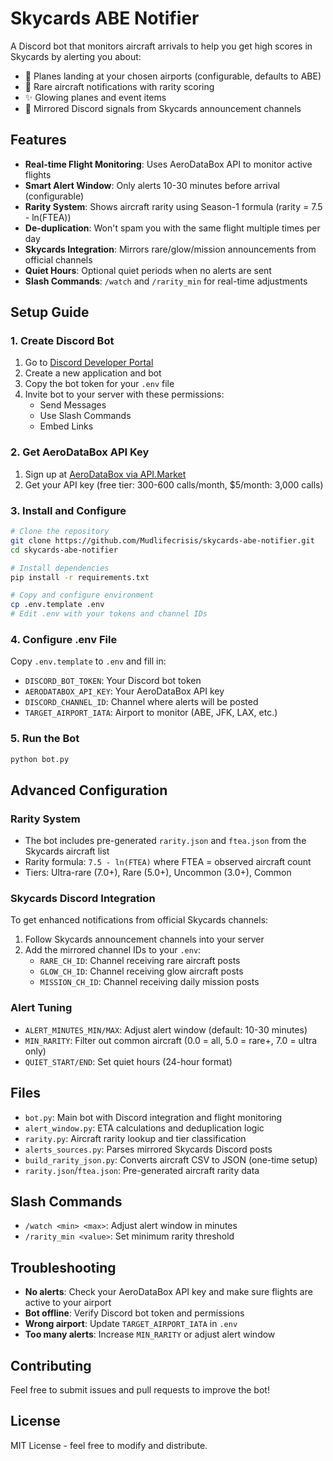 # Skycards ABE Notifier

A Discord bot that monitors aircraft arrivals to help you get high scores in Skycards by alerting you about:

- 🛬 Planes landing at your chosen airports (configurable, defaults to ABE)
- 💎 Rare aircraft notifications with rarity scoring
- ✨ Glowing planes and event items
- 🔄 Mirrored Discord signals from Skycards announcement channels

## Features

- **Real-time Flight Monitoring**: Uses AeroDataBox API to monitor active flights
- **Smart Alert Window**: Only alerts 10-30 minutes before arrival (configurable)
- **Rarity System**: Shows aircraft rarity using Season-1 formula (rarity = 7.5 - ln(FTEA))
- **De-duplication**: Won't spam you with the same flight multiple times per day
- **Skycards Integration**: Mirrors rare/glow/mission announcements from official channels
- **Quiet Hours**: Optional quiet periods when no alerts are sent
- **Slash Commands**: `/watch` and `/rarity_min` for real-time adjustments

## Setup Guide

### 1. Create Discord Bot

1. Go to [Discord Developer Portal](https://discord.com/developers/applications)
2. Create a new application and bot
3. Copy the bot token for your `.env` file
4. Invite bot to your server with these permissions:
   - Send Messages
   - Use Slash Commands
   - Embed Links

### 2. Get AeroDataBox API Key

1. Sign up at [AeroDataBox via API.Market](https://api.market/store/aedbx/aerodatabox)
2. Get your API key (free tier: 300-600 calls/month, $5/month: 3,000 calls)

### 3. Install and Configure

```bash
# Clone the repository
git clone https://github.com/Mudlifecrisis/skycards-abe-notifier.git
cd skycards-abe-notifier

# Install dependencies
pip install -r requirements.txt

# Copy and configure environment
cp .env.template .env
# Edit .env with your tokens and channel IDs
```

### 4. Configure .env File

Copy `.env.template` to `.env` and fill in:

- `DISCORD_BOT_TOKEN`: Your Discord bot token
- `AERODATABOX_API_KEY`: Your AeroDataBox API key  
- `DISCORD_CHANNEL_ID`: Channel where alerts will be posted
- `TARGET_AIRPORT_IATA`: Airport to monitor (ABE, JFK, LAX, etc.)

### 5. Run the Bot

```bash
python bot.py
```

## Advanced Configuration

### Rarity System
- The bot includes pre-generated `rarity.json` and `ftea.json` from the Skycards aircraft list
- Rarity formula: `7.5 - ln(FTEA)` where FTEA = observed aircraft count
- Tiers: Ultra-rare (7.0+), Rare (5.0+), Uncommon (3.0+), Common

### Skycards Discord Integration
To get enhanced notifications from official Skycards channels:

1. Follow Skycards announcement channels into your server
2. Add the mirrored channel IDs to your `.env`:
   - `RARE_CH_ID`: Channel receiving rare aircraft posts
   - `GLOW_CH_ID`: Channel receiving glow aircraft posts  
   - `MISSION_CH_ID`: Channel receiving daily mission posts

### Alert Tuning
- `ALERT_MINUTES_MIN/MAX`: Adjust alert window (default: 10-30 minutes)
- `MIN_RARITY`: Filter out common aircraft (0.0 = all, 5.0 = rare+, 7.0 = ultra only)
- `QUIET_START/END`: Set quiet hours (24-hour format)

## Files

- `bot.py`: Main bot with Discord integration and flight monitoring
- `alert_window.py`: ETA calculations and deduplication logic
- `rarity.py`: Aircraft rarity lookup and tier classification
- `alerts_sources.py`: Parses mirrored Skycards Discord posts
- `build_rarity_json.py`: Converts aircraft CSV to JSON (one-time setup)
- `rarity.json`/`ftea.json`: Pre-generated aircraft rarity data

## Slash Commands

- `/watch <min> <max>`: Adjust alert window in minutes
- `/rarity_min <value>`: Set minimum rarity threshold

## Troubleshooting

- **No alerts**: Check your AeroDataBox API key and make sure flights are active to your airport
- **Bot offline**: Verify Discord bot token and permissions
- **Wrong airport**: Update `TARGET_AIRPORT_IATA` in `.env`
- **Too many alerts**: Increase `MIN_RARITY` or adjust alert window

## Contributing

Feel free to submit issues and pull requests to improve the bot!

## License

MIT License - feel free to modify and distribute.